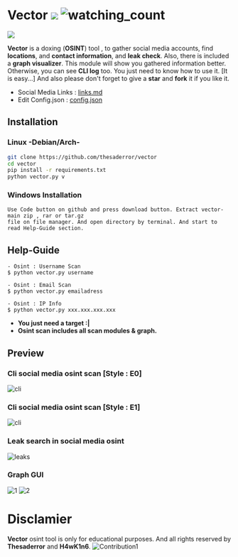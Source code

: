 # Vector ![](https://img.shields.io/badge/python-3670A0?style=for-the-badge&logo=python&logoColor=ffdd54) <img src="https://komarev.com/ghpvc/?username=thesaderror&color=brightgreen" alt="watching_count" />
![](https://media.discordapp.net/attachments/1028720953515057162/1028914619219181609/vector.png)

**Vector** is a doxing (**OSINT**) tool , to gather social media accounts, find **locations**, and **contact information**, and **leak check**. Also, there is included a **graph visualizer**. This module will show you gathered information better. Otherwise, you can see **CLI log** too. You just need to know how to use it. [It is easy...] And also please don't forget to give a **star** and **fork** it if you like it. 

* Social Media Links : [links.md](links.md)
* Edit Config.json   : [config.json](config.json)

## Installation

### Linux -Debian/Arch-
```bash
git clone https://github.com/thesaderror/vector
cd vector
pip install -r requirements.txt
python vector.py v
```
### Windows Installation
```
Use Code button on github and press download button. Extract vector-main zip , rar or tar.gz 
file on file manager. And open directory by terminal. And start to read Help-Guide section.
```

## Help-Guide
```
- Osint : Username Scan
$ python vector.py username

- Osint : Email Scan
$ python vector.py emailadress

- Osint : IP Info
$ python vector.py xxx.xxx.xxx.xxx
```
* **You just need a target :|**
* **Osint scan includes all scan modules & graph.**
## Preview

### Cli social media osint scan [Style : E0]
![cli](https://i.hizliresim.com/trpvgr5.PNG)

### Cli social media osint scan [Style : E1]
![cli](https://i.hizliresim.com/4r2x3q3.PNG)

### Leak search in social media osint
![leaks](https://i.hizliresim.com/5fusmd8.png)

### Graph GUI
![1](https://i.hizliresim.com/bgnl7da.PNG)
![2](https://i.hizliresim.com/rqz6n9e.PNG)

# Disclamier
**Vector** osint tool is only for educational purposes. And all rights reserved by **Thesaderror** and **H4wK1n6**.
![Contribution1](https://activity-graph.herokuapp.com/graph?username=thesaderror&theme=react-dark&hide_border=true&area=true)
